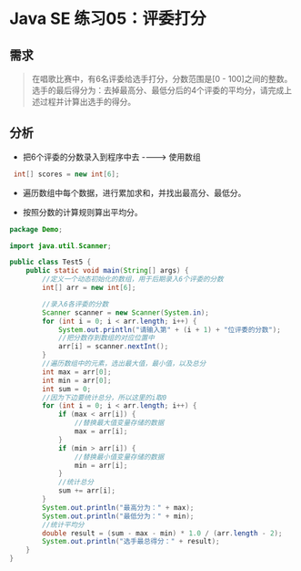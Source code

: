 # Java SE 练习05：评委打分

## 需求

> 在唱歌比赛中，有6名评委给选手打分，分数范围是[0 - 100]之间的整数。选手的最后得分为：去掉最高分、最低分后的4个评委的平均分，请完成上述过程并计算出选手的得分。

## 分析

- 把6个评委的分数录入到程序中去 ----> 使用数组

 ```java
  int[] scores = new int[6];
 ```

- 遍历数组中每个数据，进行累加求和，并找出最高分、最低分。

- 按照分数的计算规则算出平均分。

```java
package Demo;

import java.util.Scanner;

public class Test5 {
    public static void main(String[] args) {
        //定义一个动态初始化的数组，用于后期录入6个评委的分数
        int[] arr = new int[6];

        //录入6各评委的分数
        Scanner scanner = new Scanner(System.in);
        for (int i = 0; i < arr.length; i++) {
            System.out.println("请输入第" + (i + 1) + "位评委的分数");
            //把分数存到数组的对应位置中
            arr[i] = scanner.nextInt();
        }
        //遍历数组中的元素，选出最大值，最小值，以及总分
        int max = arr[0];
        int min = arr[0];
        int sum = 0;
        //因为下边要统计总分，所以这里的i取0
        for (int i = 0; i < arr.length; i++) {
            if (max < arr[i]) {
                //替换最大值变量存储的数据
                max = arr[i];
            }
            if (min > arr[i]) {
                //替换最小值变量存储的数据
                min = arr[i];
            }
            //统计总分
            sum += arr[i];
        }
        System.out.println("最高分为：" + max);
        System.out.println("最低分为：" + min);
        //统计平均分
        double result = (sum - max - min) * 1.0 / (arr.length - 2);
        System.out.println("选手最总得分：" + result);
    }
}
```

